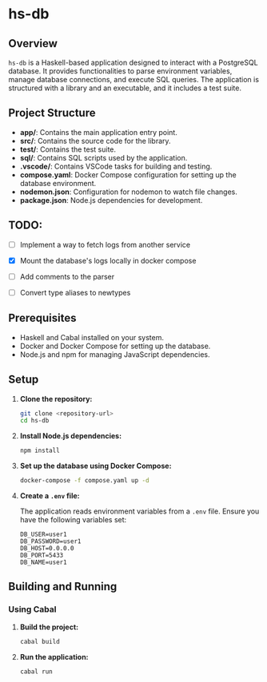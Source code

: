 # hs-db

## Overview

`hs-db` is a Haskell-based application designed to interact with a PostgreSQL database. It provides functionalities to parse environment variables, manage database connections, and execute SQL queries. The application is structured with a library and an executable, and it includes a test suite.

## Project Structure

- **app/**: Contains the main application entry point.
- **src/**: Contains the source code for the library.
- **test/**: Contains the test suite.
- **sql/**: Contains SQL scripts used by the application.
- **.vscode/**: Contains VSCode tasks for building and testing.
- **compose.yaml**: Docker Compose configuration for setting up the database environment.
- **nodemon.json**: Configuration for nodemon to watch file changes.
- **package.json**: Node.js dependencies for development.

## TODO:

- [ ] Implement a way to fetch logs from another service
- [x] Mount the database's logs locally in docker compose
- [ ] Add comments to the parser
- [ ] Convert type aliases to newtypes


## Prerequisites

- Haskell and Cabal installed on your system.
- Docker and Docker Compose for setting up the database.
- Node.js and npm for managing JavaScript dependencies.

## Setup

1. **Clone the repository:**

   ```bash
   git clone <repository-url>
   cd hs-db
   ```

2. **Install Node.js dependencies:**

   ```bash
   npm install
   ```

3. **Set up the database using Docker Compose:**

   ```bash
   docker-compose -f compose.yaml up -d
   ```

4. **Create a `.env` file:**

   The application reads environment variables from a `.env` file. Ensure you have the following variables set:

   ```
   DB_USER=user1
   DB_PASSWORD=user1
   DB_HOST=0.0.0.0
   DB_PORT=5433
   DB_NAME=user1
   ```

## Building and Running

### Using Cabal

1. **Build the project:**

   ```bash
   cabal build
   ```

2. **Run the application:**

   ```bash
   cabal run
   ```

